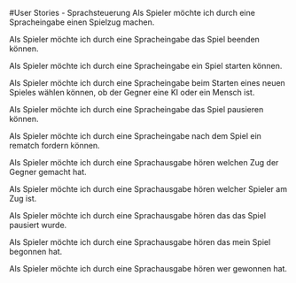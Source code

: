 #User Stories - Sprachsteuerung
Als Spieler möchte ich durch eine Spracheingabe einen Spielzug machen.

Als Spieler möchte ich durch eine Spracheingabe das Spiel beenden können.

Als Spieler möchte ich durch eine Spracheingabe ein Spiel starten können.

Als Spieler möchte ich durch eine Spracheingabe beim Starten eines neuen Spieles wählen können, ob der Gegner eine KI oder ein Mensch ist.

Als Spieler möchte ich durch eine Spracheingabe das Spiel pausieren können.

Als Spieler möchte ich durch eine Spracheingabe nach dem Spiel ein rematch fordern können.



Als Spieler möchte ich durch eine Sprachausgabe hören welchen Zug der Gegner gemacht hat.

Als Spieler möchte ich durch eine Sprachausgabe hören welcher Spieler am Zug ist.

Als Spieler möchte ich durch eine Sprachausgabe hören das das Spiel pausiert wurde.

Als Spieler möchte ich durch eine Sprachausgabe hören das mein Spiel begonnen hat.

Als Spieler möchte ich durch eine Sprachausgabe hören wer gewonnen hat.
